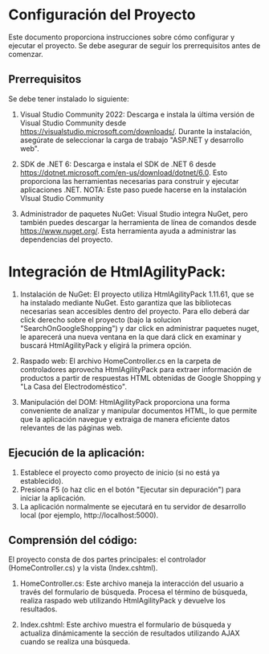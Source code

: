 ﻿# Configuración del Proyecto
Este documento proporciona instrucciones sobre cómo configurar y ejecutar el proyecto. Se debe asegurar de seguir los prerrequisitos antes de comenzar.

## Prerrequisitos
Se debe tener instalado lo siguiente:

1) Visual Studio Community 2022: Descarga e instala la última versión de Visual Studio Community desde 
https://visualstudio.microsoft.com/downloads/. Durante la instalación, asegúrate de seleccionar la carga de trabajo  "ASP.NET y desarrollo web".

2) SDK de .NET 6: Descarga e instala el SDK de .NET 6 desde https://dotnet.microsoft.com/en-us/download/dotnet/6.0. Esto proporciona las herramientas
necesarias para construir y ejecutar aplicaciones .NET. NOTA: Este paso puede hacerse en la instalación VIsual Studio Community

3) Administrador de paquetes NuGet: Visual Studio integra NuGet, pero también puedes descargar la herramienta de línea de comandos desde 
https://www.nuget.org/. Esta herramienta ayuda a administrar las dependencias del proyecto.


# Integración de HtmlAgilityPack:

1) Instalación de NuGet: El proyecto utiliza HtmlAgilityPack 1.11.61, que se ha instalado mediante NuGet. Esto garantiza que las bibliotecas 
necesarias sean accesibles dentro del proyecto. Para ello deberá dar click derecho sobre el proyecto (bajo la solucion "SearchOnGoogleShopping") y dar click en administrar paquetes nuget, le aparecerá una nueva ventana en la que dará click en examinar y buscará HtmlAgilityPack y eligirá la primera opción.

2) Raspado web: El archivo HomeController.cs en la carpeta de controladores aprovecha HtmlAgilityPack para extraer información de productos a partir de respuestas 
HTML obtenidas de Google Shopping y "La Casa del Electrodoméstico".

3) Manipulación del DOM: HtmlAgilityPack proporciona una forma conveniente de analizar y manipular documentos HTML, lo que permite
que la aplicación navegue y extraiga de manera eficiente datos relevantes de las páginas web.






## Ejecución de la aplicación:

1) Establece el proyecto como proyecto de inicio (si no está ya establecido).
2) Presiona F5 (o haz clic en el botón "Ejecutar sin depuración") para iniciar la aplicación.
3) La aplicación normalmente se ejecutará en tu servidor de desarrollo local (por ejemplo, http://localhost:5000).


## Comprensión del código:

El proyecto consta de dos partes principales: el controlador (HomeController.cs) y la vista (Index.cshtml).

1) HomeController.cs: Este archivo maneja la interacción del usuario a través del formulario de búsqueda. Procesa el término de búsqueda, realiza raspado web utilizando HtmlAgilityPack y devuelve los resultados.

2) Index.cshtml: Este archivo muestra el formulario de búsqueda y actualiza dinámicamente la sección de resultados utilizando AJAX cuando se realiza una búsqueda.


